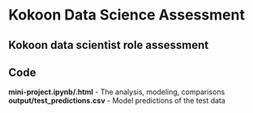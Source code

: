 # Kokoon Data Science Assessment

Kokoon data scientist role assessment
---

## Code

**mini-project.ipynb/.html** - The analysis, modeling, comparisons
**output/test_predictions.csv** - Model predictions of the test data
